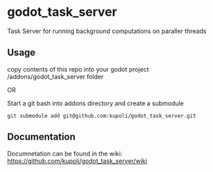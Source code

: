 # godot_task_server
Task Server for running background computations on paraller threads

## Usage
copy contents of this repo into your godot project /addons/godot_task_server folder

OR

Start a git bash into addons directory and create a submodule
```
git submodule add git@github.com:kupoli/godot_task_server.git
```

## Documentation

Documnetation can be found in the wiki:
https://github.com/kupoli/godot_task_server/wiki
